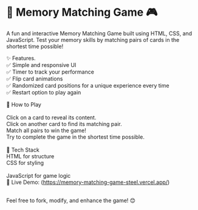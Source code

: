 <h1>🧠 Memory Matching Game 🎮</h1>

A fun and interactive Memory Matching Game built using HTML, CSS, and JavaScript. Test your memory skills by matching pairs of cards in the shortest time possible!

✨ Features. <br>
✅ Simple and responsive UI<br>
✅ Timer to track your performance<br>
✅ Flip card animations<br>
✅ Randomized card positions for a unique experience every time<br>
✅ Restart option to play again<br>

🚀 How to Play<br><br>
Click on a card to reveal its content.<br>
Click on another card to find its matching pair.<br>
Match all pairs to win the game!<br>
Try to complete the game in the shortest time possible.<br><br>
🎯 Tech Stack<br>
HTML for structure<br>
CSS for styling<br><br>
JavaScript for game logic<br>
📌 Live Demo: (https://memory-matching-game-steel.vercel.app/)<br><br>

Feel free to fork, modify, and enhance the game! 😊